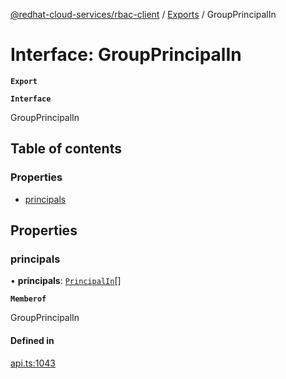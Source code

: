 [@redhat-cloud-services/rbac-client](../README.md) / [Exports](../modules.md) / GroupPrincipalIn

# Interface: GroupPrincipalIn

**`Export`**

**`Interface`**

GroupPrincipalIn

## Table of contents

### Properties

- [principals](GroupPrincipalIn.md#principals)

## Properties

### principals

• **principals**: [`PrincipalIn`](PrincipalIn.md)[]

**`Memberof`**

GroupPrincipalIn

#### Defined in

[api.ts:1043](https://github.com/RedHatInsights/javascript-clients/blob/master/packages/rbac/api.ts#L1043)
